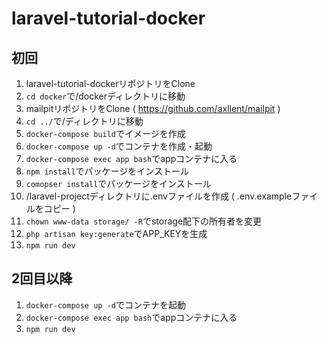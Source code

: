 # laravel-tutorial-docker

## 初回

1. laravel-tutorial-dockerリポジトリをClone
2. ``cd docker``で/dockerディレクトリに移動
3. mailpitリポジトリをClone ( https://github.com/axllent/mailpit )
4. ``cd ../``で/ディレクトリに移動
5. ``docker-compose build``でイメージを作成
6. ``docker-compose up -d``でコンテナを作成・起動
7. ``docker-compose exec app bash``でappコンテナに入る
8. ``npm install``でパッケージをインストール
9. ``comopser install``でパッケージをインストール
10. /laravel-projectディレクトリに.envファイルを作成 ( .env.exampleファイルをコピー )
11. ``chown www-data storage/ -R``でstorage配下の所有者を変更
12. ``php artisan key:generate``でAPP_KEYを生成
13. ``npm run dev``

## 2回目以降

1. ``docker-compose up -d``でコンテナを起動
2. ``docker-compose exec app bash``でappコンテナに入る
3. ``npm run dev``
